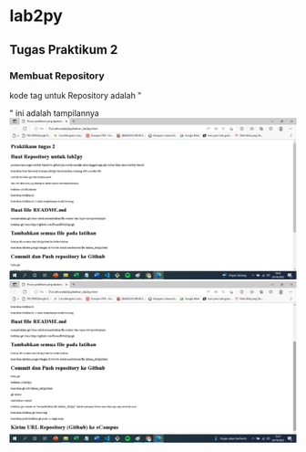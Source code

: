 # lab2py
## Tugas Praktikum 2 

### Membuat Repository
kode tag untuk Repository adalah "<p>"
ini adalah tampilannya 
![Gambar 1](screenshot/ss1.png)
![Gambar 2](screenshot/ss2.png)